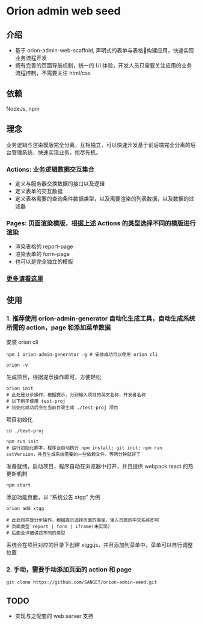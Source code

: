 # Orion admin web seed

## 介绍

- 基于 orion-admin-web-scaffold, 声明式的表单与表格构建应用，快速实现业务流程开发
- 拥有完善的页面导航机制，统一的 UI 体验，开发人员只需要关注应用的业务流程控制，不需要关注 html/css

## 依赖

NodeJs, npm

## 理念

业务逻辑与渲染模版完全分离，互相独立，可以快速开发基于前后端完全分离的后台管理系统，快速实现业务，抢尽先机。

### Actions: 业务逻辑数据交互集合

- 定义与服务器交换数据的接口以及逻辑
- 定义表单的交互数据
- 定义表格需要的查询条件数据类型，以及需要渲染的列表数据，以及数据的过滤器

### Pages: 页面渲染模版，根据上述 Actions 的类型选择不同的模版进行渲染

- 渲染表格的 report-page
- 渲染表单的 form-page
- 也可以是完全独立的模版

### [更多请看这里](./docs/structure.md)

## 使用

### 1. 推荐使用 orion-admin-generator 自动化生成工具，自动生成系统所需的 action，page 和添加菜单数据

安装 orion cli

```shell
npm i orion-admin-generator -g # 安装成功可以使用 orion cli

orion -v
```

生成项目，根据提示操作即可，方便轻松

```shell
orion init
# 此处是分步操作，根据提示，分别输入项目的英文名称，开发者名称
# 以下例子使用 test-proj
# 初始化成功后会在当前目录生成 ./test-proj 项目
```

项目初始化

```shell
cd ./test-proj

npm run init
# 运行初始化脚本，程序会自动执行 npm install; git init; npm run setVersion，并且生成系统需要的一些依赖文件，等两分钟就好了
```

准备就绪，启动项目，程序自动在浏览器中打开，并且提供 webpack react 的热更新机制

```shell
npm start
```

添加功能页面，以 “系统公告 xtgg” 为例

```shell
orion add xtgg

# 此处同样是分步操作，根据提示选择页面的类型，输入页面的中文名称即可
# 页面类型 report | form | iframe(未实现)
# 后面会详细讲述不同的类型
```

系统会在项目对应的目录下创建 xtgg.js，并且添加到菜单中，菜单可以自行调整位置

### 2. 手动，需要手动添加页面的 action 和 page

```shell
git clone https://github.com/SANGET/orion-admin-seed.git
```

## TODO

- 实现与之配套的 web server 支持